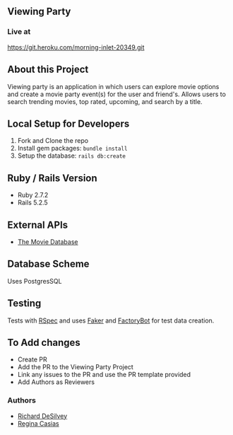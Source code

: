 ## Viewing Party
### Live at

https://git.heroku.com/morning-inlet-20349.git

## About this Project

Viewing party is an application in which users can explore movie options and create a movie party event(s) for the user and friend's.
Allows users to search trending movies, top rated, upcoming, and search by a title.

## Local Setup for Developers

1. Fork and Clone the repo
2. Install gem packages: `bundle install`
3. Setup the database: `rails db:create`

## Ruby / Rails Version

- Ruby 2.7.2
- Rails 5.2.5

## External APIs

- [The Movie Database](https://developers.themoviedb.org/3)

## Database Scheme

Uses PostgresSQL

## Testing
Tests with [RSpec]() and uses [Faker](https://github.com/faker-ruby/faker) and [FactoryBot](https://github.com/thoughtbot/factory_bot) for test data creation.
## To Add changes

- Create PR
- Add the PR to the Viewing Party Project
- Link any issues to the PR and use the PR template provided
- Add Authors as Reviewers

### Authors

- [Richard DeSilvey](https://github.com/redferret)
- [Regina Casias](https://github.com/rcasias)
